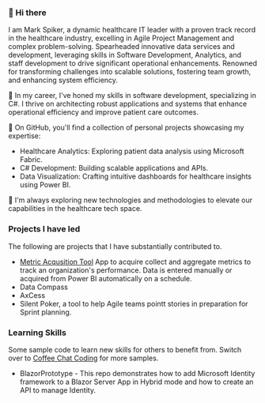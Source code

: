 ### 👋 Hi there  
I am Mark Spiker, a dynamic healthcare IT leader with a proven track record in the healthcare industry, excelling in Agile Project Management and complex problem-solving. Spearheaded innovative data services and development, leveraging skills in Software Development, Analytics, and staff development to drive significant operational enhancements. Renowned for transforming challenges into scalable solutions, fostering team growth, and enhancing system efficiency.

🚀 In my career, I've honed my skills in software development, specializing in C#. I thrive on architecting robust applications and systems that enhance operational efficiency and improve patient care outcomes.

🔭 On GitHub, you'll find a collection of personal projects showcasing my expertise:

* Healthcare Analytics: Exploring patient data analysis using Microsoft Fabric.
* C# Development: Building scalable applications and APIs.
* Data Visualization: Crafting intuitive dashboards for healthcare insights using Power BI.

🌱 I'm always exploring new technologies and methodologies to elevate our capabilities in the healthcare tech space. 

### Projects I have led
The following are projects that I have substantially contributed to. 

* [Metric Acqusition Tool](https://github.com/mspiker/MetricAcquisitionTool.git) App to acquire collect and aggregate metrics to track an organization's performance. Data is entered manually or acquired from Power BI automatically on a schedule.
* Data Compass
* AxCess
* Silent Poker, a tool to help Agile teams pointt stories in preparation for Sprint planning.

### Learning Skills
Some sample code to learn new skills for others to benefit from. Switch over to [Coffee Chat Coding](https://github.com/CoffeeChatCoding) for more samples.  

* BlazorPrototype - This repo demonstrates how to add Microsoft Identity framework to a Blazor Server App in Hybrid mode and how to create an API to manage Identity.  

<!--
**mspiker/mspiker** is a ✨ _special_ ✨ repository because its `README.md` (this file) appears on your GitHub profile.

Here are some ideas to get you started:

- 🔭 I’m currently working on ...
- 🌱 I’m currently learning ...
- 👯 I’m looking to collaborate on ...
- 🤔 I’m looking for help with ...
- 💬 Ask me about ...
- 📫 How to reach me: ...
- 😄 Pronouns: ...
- ⚡ Fun fact: ...
-->
